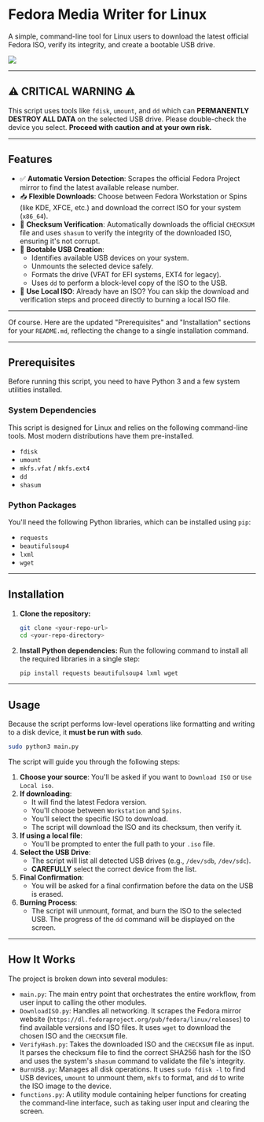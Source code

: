 # Fedora Media Writer for Linux

A simple, command-line tool for Linux users to download the latest official Fedora ISO, verify its integrity, and create a bootable USB drive.

<img src="screenshot.png"/>

-----

## ⚠️ CRITICAL WARNING ⚠️

This script uses tools like `fdisk`, `umount`, and `dd` which can **PERMANENTLY DESTROY ALL DATA** on the selected USB drive. Please double-check the device you select. **Proceed with caution and at your own risk.**

-----

## Features

  * ✅ **Automatic Version Detection**: Scrapes the official Fedora Project mirror to find the latest available release number.
  * 📥 **Flexible Downloads**: Choose between Fedora Workstation or Spins (like KDE, XFCE, etc.) and download the correct ISO for your system (`x86_64`).
  * 🔑 **Checksum Verification**: Automatically downloads the official `CHECKSUM` file and uses `shasum` to verify the integrity of the downloaded ISO, ensuring it's not corrupt.
  * 💾 **Bootable USB Creation**:
      * Identifies available USB devices on your system.
      * Unmounts the selected device safely.
      * Formats the drive (VFAT for EFI systems, EXT4 for legacy).
      * Uses `dd` to perform a block-level copy of the ISO to the USB.
  * 📂 **Use Local ISO**: Already have an ISO? You can skip the download and verification steps and proceed directly to burning a local ISO file.

-----

Of course. Here are the updated "Prerequisites" and "Installation" sections for your `README.md`, reflecting the change to a single installation command.

-----

## Prerequisites

Before running this script, you need to have Python 3 and a few system utilities installed.

### System Dependencies

This script is designed for Linux and relies on the following command-line tools. Most modern distributions have them pre-installed.

  * `fdisk`
  * `umount`
  * `mkfs.vfat` / `mkfs.ext4`
  * `dd`
  * `shasum`

### Python Packages

You'll need the following Python libraries, which can be installed using `pip`:

  * `requests`
  * `beautifulsoup4`
  * `lxml`
  * `wget`

-----

## Installation

1.  **Clone the repository:**

    ```bash
    git clone <your-repo-url>
    cd <your-repo-directory>
    ```

2.  **Install Python dependencies:**
    Run the following command to install all the required libraries in a single step:

    ```bash
    pip install requests beautifulsoup4 lxml wget
    ```
-----

## Usage

Because the script performs low-level operations like formatting and writing to a disk device, it **must be run with `sudo`**.

```bash
sudo python3 main.py
```

The script will guide you through the following steps:

1.  **Choose your source**: You'll be asked if you want to `Download ISO` or `Use Local iso`.
2.  **If downloading**:
      * It will find the latest Fedora version.
      * You'll choose between `Workstation` and `Spins`.
      * You'll select the specific ISO to download.
      * The script will download the ISO and its checksum, then verify it.
3.  **If using a local file**:
      * You'll be prompted to enter the full path to your `.iso` file.
4.  **Select the USB Drive**:
      * The script will list all detected USB drives (e.g., `/dev/sdb`, `/dev/sdc`).
      * **CAREFULLY** select the correct device from the list.
5.  **Final Confirmation**:
      * You will be asked for a final confirmation before the data on the USB is erased.
6.  **Burning Process**:
      * The script will unmount, format, and burn the ISO to the selected USB. The progress of the `dd` command will be displayed on the screen.

-----

## How It Works

The project is broken down into several modules:

  * `main.py`: The main entry point that orchestrates the entire workflow, from user input to calling the other modules.
  * `DownloadISO.py`: Handles all networking. It scrapes the Fedora mirror website (`https://dl.fedoraproject.org/pub/fedora/linux/releases`) to find available versions and ISO files. It uses `wget` to download the chosen ISO and the `CHECKSUM` file.
  * `VerifyHash.py`: Takes the downloaded ISO and the `CHECKSUM` file as input. It parses the checksum file to find the correct SHA256 hash for the ISO and uses the system's `shasum` command to validate the file's integrity.
  * `BurnUSB.py`: Manages all disk operations. It uses `sudo fdisk -l` to find USB devices, `umount` to unmount them, `mkfs` to format, and `dd` to write the ISO image to the device.
  * `functions.py`: A utility module containing helper functions for creating the command-line interface, such as taking user input and clearing the screen.
